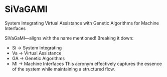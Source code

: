 # SiVaGAMI
System Integrating Virtual Assistance with Genetic Algorithms for Machine Interfaces


SiVaGaMI—aligns with the name mentioned!
Breaking it down:
- Si → System Integrating
- Va → Virtual Assistance
- GA → Genetic Algorithms
- MI → Machine Interfaces
This acronym effectively captures the essence of the system while maintaining a structured flow.
